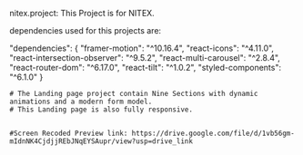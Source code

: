 nitex.project: This Project is for NITEX.

dependencies used for this projects are:

"dependencies": {
    "framer-motion": "^10.16.4",
    "react-icons": "^4.11.0",
    "react-intersection-observer": "^9.5.2",
    "react-multi-carousel": "^2.8.4",
    "react-router-dom": "^6.17.0",
    "react-tilt": "^1.0.2",
    "styled-components": "^6.1.0"
    }

    # The Landing page project contain Nine Sections with dynamic animations and a modern form model. 
    # This Landing page is also fully responsive.
    

    #Screen Recoded Preview link: https://drive.google.com/file/d/1vb56gm-mIdnNK4CjdjjREbJNqEYSAupr/view?usp=drive_link
